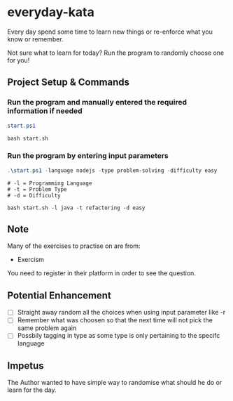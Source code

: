 # everyday-kata

Every day spend some time to learn new things or re-enforce what you know or remember.

Not sure what to learn for today? Run the program to randomly choose one for you!

## Project Setup & Commands

### Run the program and manually entered the required information if needed

```powershell
start.ps1
```

```shell
bash start.sh
```

### Run the program by entering input parameters

```powershell
.\start.ps1 -language nodejs -type problem-solving -difficulty easy
```

```shell
# -l = Programming Language
# -t = Problem Type
# -d = Difficulty

bash start.sh -l java -t refactoring -d easy
```

## Note

Many of the exercises to practise on are from:

* Exercism

You need to register in their platform in order to see the question.

## Potential Enhancement

- [ ] Straight away random all the choices when using input parameter like -r
- [ ] Remember what was choosen so that the next time will not pick the same problem again
- [ ] Possbily tagging in type as some type is only pertaining to the specifc language

## Impetus

The Author wanted to have simple way to randomise what should he do or learn for the day.
